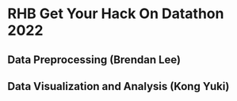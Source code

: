 # RHB Get Your Hack On Datathon 2022


## Data Preprocessing (Brendan Lee)


## Data Visualization and Analysis (Kong Yuki)
